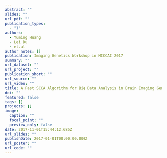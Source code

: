```yaml
---
abstract: ""
slides: ""
url_pdf: ""
publication_types:
  - "1"
authors:
  - Yuming Huang
  - Lei Du
  - et.al
author_notes: []
publication: Imaging Genetics Workshop in MICCAI 2017
summary: ""
url_dataset: ""
url_project: ""
publication_short: ""
url_source: ""
url_video: ""
title: A Fast SCCA Algorithm for Big Data Analysis in Brain Imaging Genetics
doi: ""
featured: false
tags: []
projects: []
image:
  caption: ""
  focal_point: ""
  preview_only: false
date: 2017-11-01T15:44:12.685Z
url_slides: ""
publishDate: 2017-01-01T00:00:00.000Z
url_poster: ""
url_code: ""
---
```

